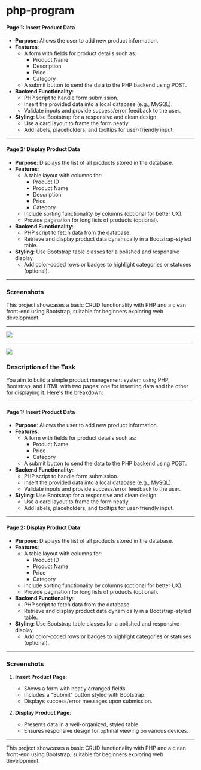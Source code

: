 # php-program



#### **Page 1: Insert Product Data**
- **Purpose**: Allows the user to add new product information.
- **Features**:
  - A form with fields for product details such as:
    - Product Name
    - Description
    - Price
    - Category
  - A submit button to send the data to the PHP backend using POST.
- **Backend Functionality**:
  - PHP script to handle form submission.
  - Insert the provided data into a local database (e.g., MySQL).
  - Validate inputs and provide success/error feedback to the user.
- **Styling**: Use Bootstrap for a responsive and clean design.
  - Use a card layout to frame the form neatly.
  - Add labels, placeholders, and tooltips for user-friendly input.

---

#### **Page 2: Display Product Data**
- **Purpose**: Displays the list of all products stored in the database.
- **Features**:
  - A table layout with columns for:
    - Product ID
    - Product Name
    - Description
    - Price
    - Category
  - Include sorting functionality by columns (optional for better UX).
  - Provide pagination for long lists of products (optional).
- **Backend Functionality**:
  - PHP script to fetch data from the database.
  - Retrieve and display product data dynamically in a Bootstrap-styled table.
- **Styling**: Use Bootstrap table classes for a polished and responsive display.
  - Add color-coded rows or badges to highlight categories or statuses (optional).

---

### Screenshots



This project showcases a basic CRUD functionality with PHP and a clean front-end using Bootstrap, suitable for beginners exploring web development.

<p align ='center'>
  <hr>
  <img src ='https://github.com/user-attachments/assets/5d6c2b7e-dd45-442d-b48f-fb5138fedf14'>
  <hr>
  <img src ='https://github.com/user-attachments/assets/3021cf9c-8bd3-44b0-8109-4d0e9efcbd06'>
</p>

### Description of the Task

You aim to build a simple product management system using PHP, Bootstrap, and HTML with two pages: one for inserting data and the other for displaying it. Here's the breakdown:

---

#### **Page 1: Insert Product Data**
- **Purpose**: Allows the user to add new product information.
- **Features**:
  - A form with fields for product details such as:
    - Product Name
    - Price
    - Category
  - A submit button to send the data to the PHP backend using POST.
- **Backend Functionality**:
  - PHP script to handle form submission.
  - Insert the provided data into a local database (e.g., MySQL).
  - Validate inputs and provide success/error feedback to the user.
- **Styling**: Use Bootstrap for a responsive and clean design.
  - Use a card layout to frame the form neatly.
  - Add labels, placeholders, and tooltips for user-friendly input.

---

#### **Page 2: Display Product Data**
- **Purpose**: Displays the list of all products stored in the database.
- **Features**:
  - A table layout with columns for:
    - Product ID
    - Product Name
    - Price
    - Category
  - Include sorting functionality by columns (optional for better UX).
  - Provide pagination for long lists of products (optional).
- **Backend Functionality**:
  - PHP script to fetch data from the database.
  - Retrieve and display product data dynamically in a Bootstrap-styled table.
- **Styling**: Use Bootstrap table classes for a polished and responsive display.
  - Add color-coded rows or badges to highlight categories or statuses (optional).

---

### Screenshots
1. **Insert Product Page**:
   - Shows a form with neatly arranged fields.
   - Includes a "Submit" button styled with Bootstrap.
   - Displays success/error messages upon submission.

2. **Display Product Page**:
   - Presents data in a well-organized, styled table.
   - Ensures responsive design for optimal viewing on various devices.

---

This project showcases a basic CRUD functionality with PHP and a clean front-end using Bootstrap, suitable for beginners exploring web development.

